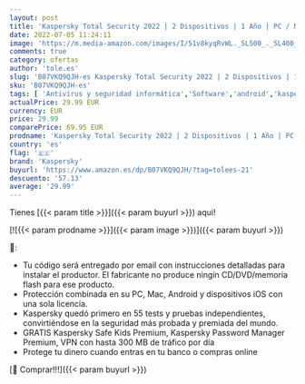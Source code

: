 ```yaml
---
layout: post
title: 'Kaspersky Total Security 2022 | 2 Dispositivos | 1 Año | PC / Mac / Android | Código de activación enviado por email'
date: 2022-07-05 11:24:11
image: 'https://m.media-amazon.com/images/I/51v8kyqRvWL._SL500_._SL400_.jpg'
comments: true
category: ofertas
author: 'tole.es'
slug: 'B07VKQ9QJH-es Kaspersky Total Security 2022 | 2 Dispositivos | 1 Año |...'
sku: 'B07VKQ9QJH-es'
tags: [ 'Antivirus y seguridad informática','Software','android','kaspersky','🇪🇸', ]
actualPrice: 29.99 EUR
currency: EUR
price: 29.99
comparePrice: 69.95 EUR
prodname: 'Kaspersky Total Security 2022 | 2 Dispositivos | 1 Año | PC / Mac / Android | Código de activación enviado por email'
country: 'es'
flag: '🇪🇸'
brand: 'Kaspersky'
buyurl: 'https://www.amazon.es/dp/B07VKQ9QJH/?tag=tolees-21'
descuento: '57.13'
average: '29.99'
---
```


Tienes [{{< param title >}}]({{< param buyurl >}}) aqui!

[![{{< param prodname >}}]({{< param image >}})]({{< param buyurl >}})

🔎:

- Tu código será entregado por email con instrucciones detalladas para instalar el productor. El fabricante no produce ningín CD/DVD/memoria flash para ese producto.
- Protección combinada en su PC, Mac, Android y dispositivos iOS con una sola licencia.
- Kaspersky quedó primero en 55 tests y pruebas independientes, convirtiéndose en la seguridad más probada y premiada del mundo.
- GRATIS Kaspersky Safe Kids Premium, Kaspersky Password Manager Premium, VPN con hasta 300 MB de tráfico por día
- Protege tu dinero cuando entras en tu banco o compras online

[🛒 Comprar!!!]({{< param buyurl >}})
